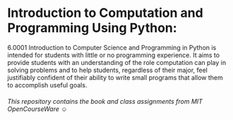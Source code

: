 # Introduction to Computation and Programming Using Python:

6.0001 Introduction to Computer Science and Programming in Python is intended for students with little or no programming experience. It aims to provide students with an understanding of the role computation can play in solving problems and to help students, regardless of their major, feel justifiably confident of their ability to write small programs that allow them to accomplish useful goals.

###### This repository contains the book and class assignments from MIT OpenCourseWare ☺
